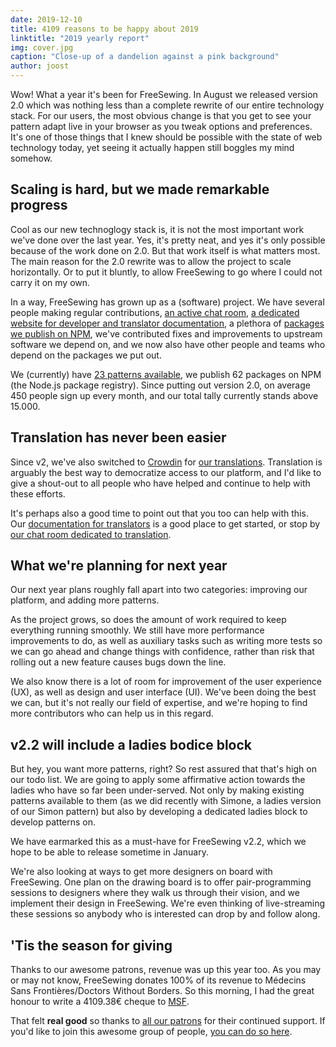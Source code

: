 ```yaml
---
date: 2019-12-10
title: 4109 reasons to be happy about 2019
linktitle: "2019 yearly report"
img: cover.jpg
caption: "Close-up of a dandelion against a pink background"
author: joost
---
```


Wow! What a year it's been for FreeSewing. 
In August we released version 2.0 which was nothing less than a complete rewrite 
of our entire technology stack. 
For our users, the most obvious change is that you get to see your pattern adapt 
live in your browser as you tweak options and preferences. 
It's one of those things that I knew should be possible with the state of web 
technology today, yet seeing it actually happen still boggles my mind somehow.

## Scaling is hard, but we made remarkable progress

Cool as our new technoglogy stack is, it is not the most important work we've done over the last 
year. Yes, it's pretty neat, and yes it's only possible because of the work done 
on 2.0. But that work itself is what matters most. The main reason for the 2.0 
rewrite was to allow the project to scale horizontally. Or to put it bluntly, 
to allow FreeSewing to go where I could not carry it on my own.

In a way, FreeSewing has grown up as a (software) project. We have several people 
making regular contributions, [an active chat room](https://gitter.im/freesewing/chat), 
[a dedicated website for developer and translator documentation](https://freesewing.dev), 
a plethora of [packages we publish on NPM](https://www.npmjs.com/search?q=keywords:freesewing), 
we've contributed fixes and improvements to upstream software we depend on, and we now 
also have other people and teams who depend on the packages we put out.

We (currently) have [23 patterns available](/patterns/), we publish 62 packages on NPM 
(the Node.js package registry). Since putting out version 2.0, on average 450 people 
sign up every month, and our total tally currently stands above 15.000. 

## Translation has never been easier

Since v2, we've also switched to [Crowdin](https://crowdin.com) for 
[our translations](https://freesewing.dev/guides/translator/). Translation is arguably
the best way to democratize access to our platform, and I'd like to give a shout-out to
all people who have helped and continue to help with these efforts.

It's perhaps also a good time to point out that you too can help with this. 
Our [documentation for translators](https://freesewing.dev/guides/translator/) is a good
place to get started, or stop by [our chat room dedicated to translation](https://gitter.im/freesewing/translation).

## What we're planning for next year

Our next year plans roughly fall apart into two categories: 
improving our platform, and adding more patterns.

As the project grows, so does the amount of work required to keep everything 
running smoothly. We still have more performance improvements to do, as well as 
auxiliary tasks such as writing more tests so we can go ahead and change things with 
confidence, rather than risk that rolling out a new feature causes bugs down the line.

We also know there is a lot of room for improvement of the user experience (UX), as
well as design and user interface (UI). We've been doing the best we can, but it's 
not really our field of expertise, and we're hoping to find more contributors who can
help us in this regard.

## v2.2 will include a ladies bodice block

But hey, you want more patterns, right? So rest assured that that's high on our 
todo list. We are going to apply some affirmative action towards the ladies who have 
so far been under-served. Not only by making existing patterns available to them 
(as we did recently with Simone, a ladies version of our Simon pattern) but also 
by developing a dedicated ladies block to develop patterns on.

We have earmarked this as a must-have for FreeSewing v2.2, which we hope to be able
to release sometime in January.

We're also looking at ways to get more designers on board with FreeSewing. 
One plan on the drawing board is to offer pair-programming sessions to designers 
where they walk us through their vision, and we implement their design in FreeSewing. 
We're even thinking of live-streaming these sessions so anybody who is interested 
can drop by and follow along.

## 'Tis the season for giving

Thanks to our awesome patrons, revenue was up this year too. As you may or may not know, 
FreeSewing donates 100% of its revenue to Médecins Sans Frontières/Doctors Without Borders. 
So this morning, I had the great honour to write a 4109.38€ cheque to [MSF](https://www.msf.org/). 

That felt **real good** so thanks to [all our patrons](/patrons) for their continued support.
If you'd like to join this awesome group of people, [you can do so here](/patrons/join).


